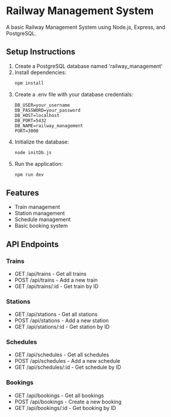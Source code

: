 # Railway Management System

A basic Railway Management System using Node.js, Express, and PostgreSQL.

## Setup Instructions

1. Create a PostgreSQL database named 'railway_management'
2. Install dependencies:
   ```bash
   npm install
   ```
3. Create a .env file with your database credentials:
   ```
   DB_USER=your_username
   DB_PASSWORD=your_password
   DB_HOST=localhost
   DB_PORT=5432
   DB_NAME=railway_management
   PORT=3000
   ```
4. Initialize the database:
   ```bash
   node initDb.js
   ```
5. Run the application:
   ```bash
   npm run dev
   ```

## Features

- Train management
- Station management
- Schedule management
- Basic booking system

## API Endpoints

### Trains

- GET /api/trains - Get all trains
- POST /api/trains - Add a new train
- GET /api/trains/:id - Get train by ID

### Stations

- GET /api/stations - Get all stations
- POST /api/stations - Add a new station
- GET /api/stations/:id - Get station by ID

### Schedules

- GET /api/schedules - Get all schedules
- POST /api/schedules - Add a new schedule
- GET /api/schedules/:id - Get schedule by ID

### Bookings

- GET /api/bookings - Get all bookings
- POST /api/bookings - Create a new booking
- GET /api/bookings/:id - Get booking by ID
